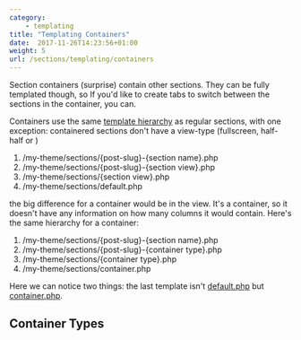 ```yaml
---
category: 
    - templating
title: "Templating Containers"
date:  2017-11-26T14:23:56+01:00
weight: 5
url: /sections/templating/containers
---
```


Section containers (surprise) contain other sections. They can be fully templated though, so If you'd like to create tabs to switch between the sections in the container, you can.

Containers use the same [template hierarchy](/sections/templating/sections/) as regular sections, with one exception: containered sections don't have a view-type (fullscreen, half-half or )

1. /my-theme/sections/{post-slug}-{section name}.php
2. /my-theme/sections/{post-slug}-{section view}.php
3. /my-theme/sections/{section view}.php
4. /my-theme/sections/default.php

the big difference for a container would be in the view. It's a container, so it doesn't have any information on how many columns it would contain.  Here's the same hierarchy for a container:

1. /my-theme/sections/{post-slug}-{section name}.php
2. /my-theme/sections/{post-slug}-{container type}.php
3. /my-theme/sections/{container type}.php
4. /my-theme/sections/container.php

Here we can notice two things: the last template isn't <ins>default.php</ins> but <ins>container.php</ins>.

## Container Types


